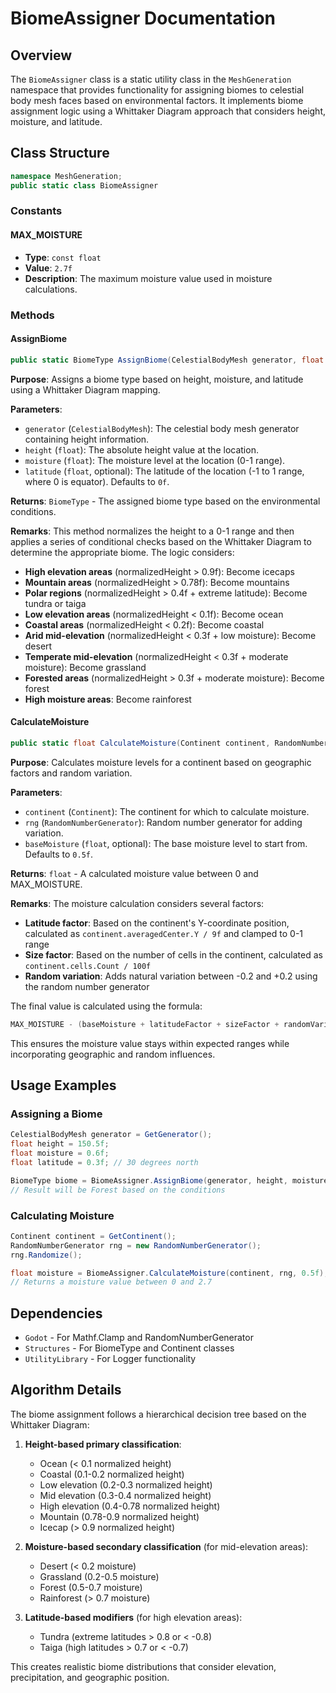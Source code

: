 # BiomeAssigner Documentation

## Overview

The `BiomeAssigner` class is a static utility class in the `MeshGeneration` namespace that provides functionality for assigning biomes to celestial body mesh faces based on environmental factors. It implements biome assignment logic using a Whittaker Diagram approach that considers height, moisture, and latitude.

## Class Structure

```csharp
namespace MeshGeneration;
public static class BiomeAssigner
```

### Constants

#### MAX_MOISTURE
- **Type**: `const float`
- **Value**: `2.7f`
- **Description**: The maximum moisture value used in moisture calculations.

### Methods

#### AssignBiome

```csharp
public static BiomeType AssignBiome(CelestialBodyMesh generator, float height, float moisture, float latitude = 0f)
```

**Purpose**: Assigns a biome type based on height, moisture, and latitude using a Whittaker Diagram mapping.

**Parameters**:
- `generator` (`CelestialBodyMesh`): The celestial body mesh generator containing height information.
- `height` (`float`): The absolute height value at the location.
- `moisture` (`float`): The moisture level at the location (0-1 range).
- `latitude` (`float`, optional): The latitude of the location (-1 to 1 range, where 0 is equator). Defaults to `0f`.

**Returns**: `BiomeType` - The assigned biome type based on the environmental conditions.

**Remarks**: 
This method normalizes the height to a 0-1 range and then applies a series of conditional checks based on the Whittaker Diagram to determine the appropriate biome. The logic considers:

- **High elevation areas** (normalizedHeight > 0.9f): Become icecaps
- **Mountain areas** (normalizedHeight > 0.78f): Become mountains
- **Polar regions** (normalizedHeight > 0.4f + extreme latitude): Become tundra or taiga
- **Low elevation areas** (normalizedHeight < 0.1f): Become ocean
- **Coastal areas** (normalizedHeight < 0.2f): Become coastal
- **Arid mid-elevation** (normalizedHeight < 0.3f + low moisture): Become desert
- **Temperate mid-elevation** (normalizedHeight < 0.3f + moderate moisture): Become grassland
- **Forested areas** (normalizedHeight > 0.3f + moderate moisture): Become forest
- **High moisture areas**: Become rainforest

#### CalculateMoisture

```csharp
public static float CalculateMoisture(Continent continent, RandomNumberGenerator rng, float baseMoisture = 0.5f)
```

**Purpose**: Calculates moisture levels for a continent based on geographic factors and random variation.

**Parameters**:
- `continent` (`Continent`): The continent for which to calculate moisture.
- `rng` (`RandomNumberGenerator`): Random number generator for adding variation.
- `baseMoisture` (`float`, optional): The base moisture level to start from. Defaults to `0.5f`.

**Returns**: `float` - A calculated moisture value between 0 and MAX_MOISTURE.

**Remarks**:
The moisture calculation considers several factors:

- **Latitude factor**: Based on the continent's Y-coordinate position, calculated as `continent.averagedCenter.Y / 9f` and clamped to 0-1 range
- **Size factor**: Based on the number of cells in the continent, calculated as `continent.cells.Count / 100f`
- **Random variation**: Adds natural variation between -0.2 and +0.2 using the random number generator

The final value is calculated using the formula:
```csharp
MAX_MOISTURE - (baseMoisture + latitudeFactor + sizeFactor + randomVariation) / MAX_MOISTURE
```

This ensures the moisture value stays within expected ranges while incorporating geographic and random influences.

## Usage Examples

### Assigning a Biome

```csharp
CelestialBodyMesh generator = GetGenerator();
float height = 150.5f;
float moisture = 0.6f;
float latitude = 0.3f; // 30 degrees north

BiomeType biome = BiomeAssigner.AssignBiome(generator, height, moisture, latitude);
// Result will be Forest based on the conditions
```

### Calculating Moisture

```csharp
Continent continent = GetContinent();
RandomNumberGenerator rng = new RandomNumberGenerator();
rng.Randomize();

float moisture = BiomeAssigner.CalculateMoisture(continent, rng, 0.5f);
// Returns a moisture value between 0 and 2.7
```

## Dependencies

- `Godot` - For Mathf.Clamp and RandomNumberGenerator
- `Structures` - For BiomeType and Continent classes
- `UtilityLibrary` - For Logger functionality

## Algorithm Details

The biome assignment follows a hierarchical decision tree based on the Whittaker Diagram:

1. **Height-based primary classification**:
   - Ocean (< 0.1 normalized height)
   - Coastal (0.1-0.2 normalized height)
   - Low elevation (0.2-0.3 normalized height)
   - Mid elevation (0.3-0.4 normalized height)
   - High elevation (0.4-0.78 normalized height)
   - Mountain (0.78-0.9 normalized height)
   - Icecap (> 0.9 normalized height)

2. **Moisture-based secondary classification** (for mid-elevation areas):
   - Desert (< 0.2 moisture)
   - Grassland (0.2-0.5 moisture)
   - Forest (0.5-0.7 moisture)
   - Rainforest (> 0.7 moisture)

3. **Latitude-based modifiers** (for high elevation areas):
   - Tundra (extreme latitudes > 0.8 or < -0.8)
   - Taiga (high latitudes > 0.7 or < -0.7)

This creates realistic biome distributions that consider elevation, precipitation, and geographic position.